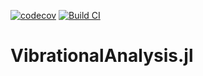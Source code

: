 [![codecov](https://codecov.io/gh/galjos/VibrationalAnalysis.jl/graph/badge.svg?token=PIG1D1QIEE)](https://codecov.io/gh/galjos/VibrationalAnalysis.jl)
[![Build CI](https://github.com/galjos/VibrationalAnalysis.jl/actions/workflows/CI.yml/badge.svg)](https://github.com/galjos/VibrationalAnalysis.jl/actions/workflows/CI.yml)

# VibrationalAnalysis.jl
